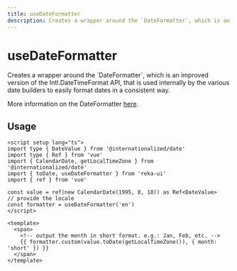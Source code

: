 ```yaml
---
title: useDateFormatter
description: Creates a wrapper around the `DateFormatter`, which is an improved version of the Intl.DateTimeFormat API, that is used internally by the various date builders to easily format dates in a consistent way.
---
```


# useDateFormatter

<Description>
Creates a wrapper around the `DateFormatter`, which is an improved version of the Intl.DateTimeFormat API, that is used internally by the various date builders to easily format dates in a consistent way.
</Description>

More information on the DateFormatter [here](https://react-spectrum.adobe.com/internationalized/date/DateFormatter.html).

## Usage

```vue
<script setup lang="ts">
import type { DateValue } from '@internationalized/date'
import type { Ref } from 'vue'
import { CalendarDate, getLocalTimeZone } from '@internationalized/date'
import { toDate, useDateFormatter } from 'reka-ui'
import { ref } from 'vue'

const value = ref(new CalendarDate(1995, 8, 18)) as Ref<DateValue>
// provide the locale
const formatter = useDateFormatter('en')
</script>

<template>
  <span>
    <!-- output the month in short format. e.g.: Jan, Feb, etc. -->
    {{ formatter.custom(value.toDate(getLocalTimeZone()), { month: 'short' }) }}
  </span>
</template>
```
